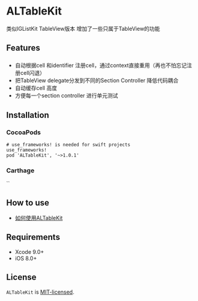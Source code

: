 # ALTableKit

类似IGListKit TableView版本 增加了一些只属于TableView的功能


## Features

### 

* 自动根据cell 和identifier 注册cell，通过context直接重用（再也不怕忘记注册cell闪退）
* 把TableView delegate分发到不同的Section Controller 降低代码耦合
* 自动缓存cell 高度
* 方便每一个section controller 进行单元测试

### 

## Installation

### CocoaPods
```
# use_frameworks! is needed for swift projects
use_frameworks!
pod 'ALTableKit', '~>1.0.1'
```

### Carthage
``

## How to use

* [如何使用ALTableKit](https://github.com/wanyawan/ALTableKit/wiki/%E5%A6%82%E4%BD%95%E4%BD%BF%E7%94%A8ALTableKit)

## Requirements

- Xcode 9.0+
- iOS 8.0+

## License

`ALTableKit` is [MIT-licensed](./LICENSE).
